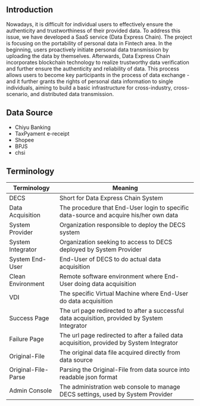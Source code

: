
## Introduction

Nowadays, it is difficult for individual users to effectively ensure the authenticity and trustworthiness of their provided data. To address this issue, we have developed a SaaS service (Data Express Chain). The project is focusing on the portability of personal data in Fintech area. In the beginning, users proactively initiate personal data transmission by uploading the data by themselves. Afterwards, Data Express Chain incorporates blockchain technology to realize trustworthy data verification and further ensure the authenticity and reliability of data. This process allows users to become key participants in the process of data exchange - and it further grants the rights of personal data information to single individuals, aiming to build a basic infrastructure for cross-industry, cross-scenario, and distributed data transmission.

## Data Source

* Chiyu Banking
* TaxPyament e-receipt
* Shopee
* BPJS
* chsi

## Terminology

| **Terminology**                       | **Meaning**               |
| -------------------------------------- | ------------------------------- |
| DECS      | Short for Data Express Chain System |
| Data Acquisition | The procedure that End-User login to specific data-source and acquire his/her own data |
| System Provider        | Organization responsible to deploy the DECS system |
| System Integrator | Organization seeking to access to DECS deployed by System Provider |
| System End-User |  End-User of DECS to do actual data acquisition |
| Clean Environment | Remote software environment where End-User doing data acquisition |
| VDI | The specific Virtual Machine where End-User do data acquisition |
| Success Page | The url page redirected to after a successful data acquisition, provided by System Integrator |
| Failure Page | The url page redirected to after a failed data acquisition, provided by System Integrator |
| Original-File| The original data file acquired directly from data source |
| Original-File-Parse | Parsing the Original-File from data source into readable json format |
| Admin Console | The administration web console to manage DECS settings, used by System Provider |